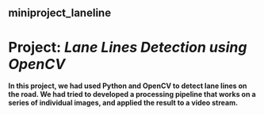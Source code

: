 ## miniproject_laneline
# Project: *Lane Lines Detection using OpenCV* 
**In this project, we had used Python and OpenCV to detect lane lines on the road. We had tried to developed a processing pipeline that works on a series of individual images, and applied the result to a video stream.**
